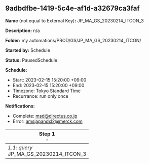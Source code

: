 ## 9adbdfbe-1419-5c4e-af1d-a32679ca3faf

**Name** (not equal to External Key)**:** JP_MA_GS_20230214_ITCON_3 

**Description:** n/a

**Folder:** my automations/PROD/GS/JP_MA_GS_20230214_ITCON/

**Started by:** Schedule

**Status:** PausedSchedule

**Schedule:**

* Start: 2023-02-15 15:20:00 +09:00
* End: 2023-02-15 15:20:00 +09:00
* Timezone: Tokyo Standard Time
* Recurrance: run only once

**Notifications:**

* Complete: msd@directus.co.jp
* Error: amsjapandxl2@merck.com

| Step 1<br>_<small>-</small>_ |
| --- |
| _1.1: query_<br>JP_MA_GS_20230214_ITCON_3 |
